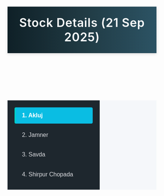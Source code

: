 <html lang="en">
<head>
  <meta charset="UTF-8" />
  <meta name="viewport" content="width=device-width, initial-scale=1.0"/>
  <title>Stock Details (21 Sep 2025)</title>
  <style>
    * { box-sizing: border-box; }

    body {
      margin: 0;
      font-family: 'Segoe UI', sans-serif;
      background: #f5f7fa;
      color: #2c3e50;
      display: flex;
      flex-direction: column;
      min-height: 100vh;
    }

    header {
      background: linear-gradient(90deg, #0f2027, #203a43, #2c5364);
      color: #ffffff;
      padding: 1.5rem;
      text-align: center;
      font-size: 2rem;
      font-weight: 600;
      box-shadow: 0 2px 8px rgba(0, 0, 0, 0.15);
      letter-spacing: 0.8px;
    }

    .container {
      display: flex;
      flex: 1;
    }

    .sidebar {
      background-color: #1e272e;
      color: #ffffff;
      width: 250px;
      padding: 1.2rem;
      display: flex;
      flex-direction: column;
      gap: 0.6rem;
    }

    .sidebar button {
      background: transparent;
      border: none;
      color: #dcdde1;
      padding: 0.8rem 1rem;
      width: 100%;
      text-align: left;
      font-size: 1rem;
      cursor: pointer;
      border-left: 4px solid transparent;
      border-radius: 4px;
      transition: all 0.3s ease;
    }

    .sidebar button:hover,
    .sidebar button.active {
      background: #0abde3;
      color: #ffffff;
      border-left: 4px solid #00cec9;
      font-weight: bold;
    }

    .content {
      flex: 1;
      padding: 2rem;
      background: #f5f7fa;
      overflow-y: auto;
    }

    .location-title {
      font-size: 1.6rem;
      font-weight: bold;
      margin: 0 0 1.5rem;
      position: relative;
      padding-bottom: 0.6rem;
    }
    .location-title::after {
      content: "";
      position: absolute;
      left: 0;
      bottom: 0;
      width: 100%;
      height: 6px;
      border-radius: 3px;
    }
    .location-title.akluj::after { background: #6c5ce7; }     /* Purple */
    .location-title.jamner::after { background: #0984e3; }   /* Blue */
    .location-title.savda::after { background: #00b894; }    /* Green */
    .location-title.shirpur::after { background: #e17055; }  /* Orange */

    .section-title {
      font-size: 1.3rem;
      margin: 1.5rem 0 0.5rem;
      color: #34495e;
      border-bottom: 2px solid #dcdde1;
      padding-bottom: 0.4rem;
    }

    .card-grid {
      display: grid;
      grid-template-columns: repeat(auto-fit, minmax(240px, 1fr));
      gap: 1rem;
      margin-top: 1rem;
    }

    .card {
      background: #ffffff;
      border-left: 6px solid #3498db;
      border-radius: 6px;
      padding: 1rem;
      box-shadow: 0 2px 6px rgba(0, 0, 0, 0.06);
      transition: transform 0.2s ease;
    }

    .card:hover { transform: translateY(-3px); }

    .card h4 {
      margin: 0;
      font-size: 1rem;
      font-weight: 600;
      color: #2c3e50;
    }

    .card p {
      margin: 0.4rem 0 0;
      font-size: 1.2rem;
      font-weight: bold;
      color: #2f3542;
    }
  </style>
</head>
<body>
  <header>Stock Details (21 Sep 2025)</header>
  <div class="container">
    <div class="sidebar">
      <button onclick="showStock('akluj')" id="btn-akluj" class="active">1. Akluj</button>
      <button onclick="showStock('jamner')" id="btn-jamner">2. Jamner</button>
      <button onclick="showStock('savda')" id="btn-savda">3. Savda</button>
      <button onclick="showStock('shirpur')" id="btn-shirpur">4. Shirpur Chopada</button>
    </div>
    <div class="content" id="stockContent"></div>
  </div>

  <script>
    const createCards = (items) => {
      return items.map(item => `
        <div class="card">
          <h4>${item.name}</h4>
          <p>${item.qty}</p>
        </div>
      `).join('');
    };

    const stockData = {
      akluj: {
        balance: [
          { name: "Roshana Box (Nos)", qty: "4059 nos" },
          { name: "Laibaah Box", qty: "7115 nos" },
          { name: "Haniya Box", qty: "0 nos" },
          { name: "Vaccum Bag 13kg", qty: "907.23 KG" },
          { name: "Vaccum Bag 7kg", qty: "170.682 KG" },
          { name: "PE Form 1.5 MM (Nos)", qty: "60718 nos" },
          { name: "Sachets (Nos)", qty: "9859 nos" },
          { name: "Fevicol (kg)", qty: "40 KG" },
          { name: "Germination Paper (kg)", qty: "387.18 KG" },
          { name: "Bavistin", qty: "0 KG" },
          { name: "Truti (kg)", qty: "220 KG" },
          { name: "Bleaching Powder (g)", qty: "24.3 KG" },
          { name: "Rubber (kg)", qty: "29.5 KG" },
          { name: "Roshana Sticker (Nos)", qty: "349744 nos" }
        ]
      },

      jamner: {
        balance: [
          { name: "Roshana Box (Nos)", qty: "7265 nos" },
          { name: "Vaccum Bag 13kg", qty: "2034.93 KG" },
          { name: "PE Form 1.5 MM (Nos)", qty: "163291 nos" },
          { name: "Sachets (Nos)", qty: "26111 nos" },
          { name: "Fevicol (kg)", qty: "244.5 KG" },
          { name: "Germination Paper (kg)", qty: "1209.8 KG" },
          { name: "Fungicide (kg)", qty: "13 KG" },
          { name: "Truti (kg)", qty: "497.8 KG" },
          { name: "Bleaching Powder (g)", qty: "6.3 KG" },
          { name: "Rubber (kg)", qty: "19 KG" },
          { name: "Roshana Sticker (Nos)", qty: "747486 nos" }
        ]
      },
      savda: {
        balance: [
          { name: "King Brown Box (Nos)", qty: "2300" },
          { name: "Bandhan Premium", qty: "1500" },
          { name: "Alaa White Box (Nos)", qty: "500" },
          { name: "Roshana Box (Nos)", qty: "0" },
          { name: "Laibaah Box (Nos)", qty: "350" },
          { name: "Haniya Box (Nos)", qty: "800" },
          { name: "Shabad Box (Nos)", qty: "280" },
          { name: "Vaccum Bag 13kg", qty: "1720" },
          { name: "PE Form 1.5 MM (Nos)", qty: "0" },
          { name: "Sachets (Nos)", qty: "0" },
          { name: "Fevicol (kg)", qty: "0" },
          { name: "Germination Paper (kg)", qty: "850" },
          { name: "Fungicide (kg)", qty: "46" },
          { name: "Truti (kg)", qty: "0" },
          { name: "Bleaching Powder (g)", qty: "0" },
          { name: "Rubber (kg)", qty: "0" },
          { name: "King Sticker (Nos)", qty: "56000" },
          { name: "Alaa Sticker (Nos)", qty: "4650000" },
          { name: "Roshana Sticker (Nos)", qty: "1610000" },
          { name: "Other Sticker", qty: "2520000" }
        ]
      },

      shirpur: {
        balance: [
          { name: "Roshana Box (Nos)", qty: "3307 nos" },
          { name: "Vaccum Bag 13kg", qty: "306.743 KG" },
          { name: "PE Form 1.5 MM (Nos)", qty: "22691 nos" },
          { name: "Sachets (Nos)", qty: "7409 nos" },
          { name: "Fevicol (kg)", qty: "75 KG" },
          { name: "Germination Paper (kg)", qty: "78.16 KG" },
          { name: "Fungicide (kg)", qty: "7 KG" },
          { name: "Truti (kg)", qty: "40 KG" },
          { name: "Bleaching Powder (g)", qty: "2.7 G" },
          { name: "Rubber (kg)", qty: "2.6 KG" },
          { name: "Roshana Sticker (Nos)", qty: "624764" }
        ]
      }
    };

    function showStock(area) {
      document.querySelectorAll(".sidebar button").forEach(btn => btn.classList.remove("active"));
      document.getElementById(`btn-${area}`).classList.add("active");

      const data = stockData[area];
      let html = `<div class="location-title ${area}">${area.charAt(0).toUpperCase() + area.slice(1)} Stock Details (21 Sep 2025)</div>`;

      if (data.inward) {
        html += `<div class="section-title">Inward</div><div class="card-grid">${createCards(data.inward)}</div>`;
      }
      if (data.outward) {
        html += `<div class="section-title">Outward</div><div class="card-grid">${createCards(data.outward)}</div>`;
      }
      if (data.balance) {
        html += `<div class="section-title">Balance</div><div class="card-grid">${createCards(data.balance)}</div>`;
      }

      document.getElementById("stockContent").innerHTML = html;
    }

    showStock("akluj");
  </script>
</body>
</html>
